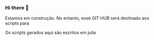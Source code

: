 ### Hi there 👋
Estamos em construção. No entanto, esse GIT HUB será destinado aos scripts para 


Os scripts gerados aqui são escritos em julia
 <link rel="stylesheet" href="https://cdn.jsdelivr.net/gh/devicons/devicon@v2.14.0/devicon.min.css"> 

<!--
**ScienceMau/ScienceMau** is a ✨ _special_ ✨ repository because its `README.md` (this file) appears on your GitHub profile.

Here are some ideas to get you started:

- 🔭 I’m currently working on ...
- 🌱 I’m currently learning ...
- 👯 I’m looking to collaborate on ...
- 🤔 I’m looking for help with ...
- 💬 Ask me about ...
- 📫 How to reach me: ...
- 😄 Pronouns: ...
- ⚡ Fun fact: ...
-->

